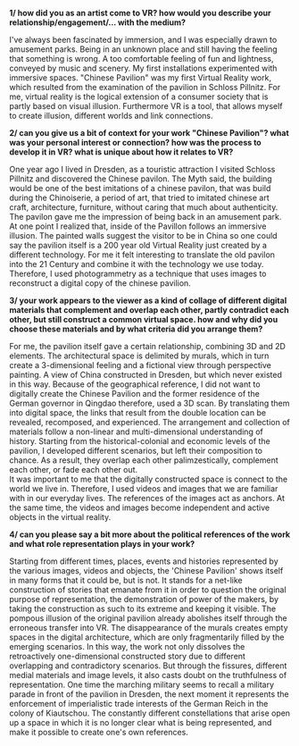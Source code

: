 **1/ how did you as an artist come to VR? how would you describe your relationship/engagement/... with the medium?**

I've always been fascinated by immersion, and I was especially drawn to amusement parks. Being in an unknown place and still having the feeling that something is wrong. A too comfortable feeling of fun and lightness, conveyed by music and scenery.  My first installations experimented with immersive spaces. "Chinese Pavilion" was my first Virtual Reality work, which resulted from the examination of the pavilion in Schloss Pillnitz. For me, virtual reality is the logical extension of a consumer society that is partly based on visual illusion. Furthermore VR is a tool, that allows myself to create illusion, different worlds and link connections.

**2/ can you give us a bit of context for your work "Chinese Pavilion"? what was your personal interest or connection? how was the process to develop it in VR? what is unique about how it relates to VR?**

One year ago I lived in Dresden, as a touristic attraction I visited Schloss Pillnitz and discovered the Chinese pavilon. The Myth said, the building would be one of the best imitations of a chinese pavilon, that was build during the Chinoiserie, a  period of art, that tried to imitated chinese art craft, architecture, furniture, without caring that much about authenticity. The pavilon gave me the impression of being back in an amusement park. At one point I realized that, inside of the Pavillon  follows an immersive illusion. The painted walls suggest the visitor to be in China so one could say the pavilion itself is a 200 year old Virtual Reality just created by a different technology. For me it felt interesting to translate the old pavilon into the 21 Century and combine it with the technology we use today. Therefore, I used photogrammetry as a technique that uses images to reconstruct a digital copy of the chinese pavilion.

**3/ your work appears to the viewer as a kind of collage of different digital materials that complement and overlap each other, partly contradict each other, but still construct a common virtual space. how and why did you choose these materials and by what criteria did you arrange them?**

For me, the pavilion itself gave a certain relationship, combining 3D and 2D elements. The architectural space is delimited by murals, which in turn create a 3-dimensional feeling and a fictional view through perspective painting. A view of China constructed in Dresden, but which never existed in this way. Because of the geographical reference, I did not want to digitally create the Chinese Pavilion and the former residence of the German governor in Qingdao therefore, used a 3D scan. By translating them into digital space, the links that result from the double location can be revealed, recomposed, and experienced. The arrangement and collection of materials follow a non-linear and multi-dimensional understanding of history.  Starting from the historical-colonial and economic levels of the pavilion, I developed different scenarios, but left their composition to chance. As a result, they overlap each other palimzestically, complement each other, or fade each other out.  
It was important to me that the digitally constructed space is connect to the world we live in. Therefore, I used videos and images that we are familiar with in our everyday lives. The references of the images act as anchors. At the same time, the videos and images become independent and active objects in the virtual reality. 

**4/ can you please say a bit more about the political references of the work and what role representation plays in your work?**

Starting from different times, places, events and histories represented by the various images, videos and objects, the 'Chinese Pavilion' shows itself in many forms that it could be, but is not. It stands for a net-like construction of stories that emanate from it in order to question the original purpose of representation, the demonstration of power of the makers, by taking the construction as such to its extreme and keeping it visible. The pompous illusion of the original pavilion already abolishes itself through the erroneous transfer into VR. The disappearance of the murals creates empty spaces in the digital architecture, which are only fragmentarily filled by the emerging scenarios. In this way, the work not only dissolves the retroactively one-dimensional constructed story due to different overlapping and contradictory scenarios. But through the fissures, different medial materials and image levels, it also casts doubt on the truthfulness of representation.  One time the marching military seems to recall a military parade in front of the pavilion in Dresden, the next moment it represents the enforcement of imperialistic trade interests of the German Reich in the colony of Kiautschou. The constantly different constellations that arise open up a space in which it is no longer clear what is being represented, and make it possible to create one's own references.